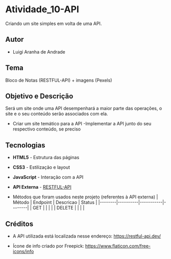 # Atividade_10-API
Criando um site simples em volta de uma API.

## Autor
- Luigi Aranha de Andrade

## Tema
Bloco de Notas (RESTFUL-API) + imagens (Pexels)

## Objetivo e Descrição
Será um site onde uma API desempenhará a maior parte das operações, o site e o seu conteúdo serão associados com ela.

- Criar um site temático para a API
-Implementar a API junto do seu respectivo conteúdo, se preciso

## Tecnologias
- **HTML5** - Estrutura das páginas
- **CSS3** - Estilização e layout
- **JavaScript** - Interação com a API
- **API Externa** - [RESTFUL-API](https://restful-api.dev/)

- Métodos que foram usados neste projeto (referentes à API externa)
    | Método | Endpoint | Descricao | Status |
    |--------|----------|-----------|--------|
    | GET    |          |           |        |
    | DELETE |          |           |        |

## Créditos
- A API utilizada está localizada nesse endereço: https://restful-api.dev/

- Ícone de info criado por Freepick: https://www.flaticon.com/free-icons/info

